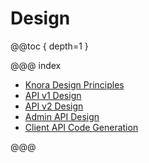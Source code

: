 <!---
Copyright © 2015-2019 the contributors (see Contributors.md).

This file is part of Knora.

Knora is free software: you can redistribute it and/or modify
it under the terms of the GNU Affero General Public License as published
by the Free Software Foundation, either version 3 of the License, or
(at your option) any later version.

Knora is distributed in the hope that it will be useful,
but WITHOUT ANY WARRANTY; without even the implied warranty of
MERCHANTABILITY or FITNESS FOR A PARTICULAR PURPOSE.  See the
GNU Affero General Public License for more details.

You should have received a copy of the GNU Affero General Public
License along with Knora.  If not, see <http://www.gnu.org/licenses/>.
-->

# Design

@@toc { depth=1 }

@@@ index

- [Knora Design Principles](principles/index.md)
- [API v1 Design](api-v1/index.md)
- [API v2 Design](api-v2/index.md)
- [Admin API Design](api-admin/index.md)
- [Client API Code Generation](client-api/index.md)

@@@
